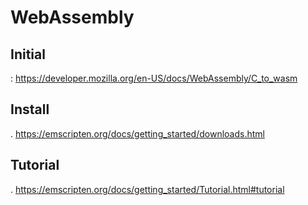 # WebAssembly

## Initial
: https://developer.mozilla.org/en-US/docs/WebAssembly/C_to_wasm

## Install

. https://emscripten.org/docs/getting_started/downloads.html

## Tutorial

. https://emscripten.org/docs/getting_started/Tutorial.html#tutorial

